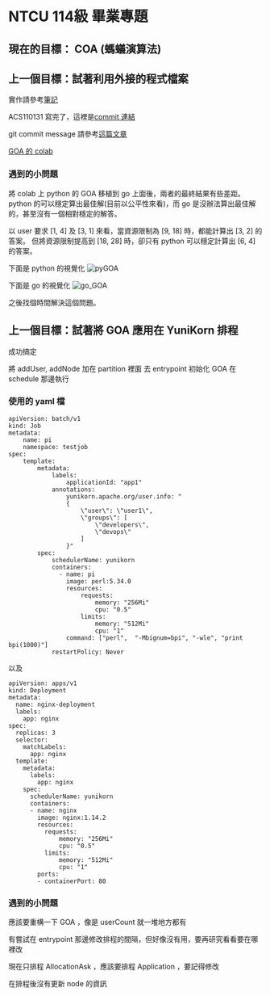 # NTCU 114級 畢業專題

## 現在的目標： COA (螞蟻演算法)




## 上一個目標：試著利用外接的程式檔案

實作請參考[筆記](https://hackmd.io/@ntcu-k8s/S1tny9dG0)

ACS110131 寫完了，這裡是[commit 連結](https://github.com/YouKaiWu/ntcu114-yunikorn-core/commit/16225ab0b28464b65699f67b0daae6f77e84f60f)

git commit message 請參考[這篇文章](https://wadehuanglearning.blogspot.com/2019/05/commit-commit-commit-why-what-commit.html)

[GOA 的 colab](https://colab.research.google.com/drive/1lP3TBnIsf6nGDB-Ft_8SyCyWjQOEv4wq#scrollTo=B-e9lphkix5z)

### 遇到的小問題
將 colab 上 python 的 GOA 移植到 go 上面後，兩者的最終結果有些差距。
python 的可以穩定算出最佳解(目前以公平性來看)，而 go 是沒辦法算出最佳解的，甚至沒有一個相對穩定的解答。

以 user 要求 [1, 4] 及 [3, 1] 來看，當資源限制為 [9, 18] 時，都能計算出 [3, 2] 的答案。
但將資源限制提高到 [18, 28] 時，卻只有 python 可以穩定計算出 [6, 4] 的答案。

下面是 python 的視覺化
![pyGOA](https://hackmd.io/_uploads/SkGfy5AOC.gif)

下面是 go 的視覺化
![go_GOA](https://hackmd.io/_uploads/Hyu-k9CdA.gif)

之後找個時間解決這個問題。

## 上一個目標：試著將 GOA 應用在 YuniKorn 排程
成功搞定

將 addUser, addNode 加在 partition 裡面
去 entrypoint 初始化 GOA
在 schedule 那邊執行

### 使用的 yaml 檔
```
apiVersion: batch/v1
kind: Job
metadata:
    name: pi
    namespace: testjob
spec:
    template:
        metadata:
            labels:
                applicationId: "app1"
            annotations:
                yunikorn.apache.org/user.info: "
                {
                    \"user\": \"user1\",
                    \"groups\": [
                        \"developers\",
                        \"devops\"
                    ]
                }"
        spec:
            schedulerName: yunikorn
            containers:
              - name: pi
                image: perl:5.34.0
                resources:
                    requests:
                        memory: "256Mi"
                        cpu: "0.5"
                    limits:
                        memory: "512Mi"
                        cpu: "1"
                command: ["perl",  "-Mbignum=bpi", "-wle", "print bpi(1000)"]
            restartPolicy: Never
```
以及
```
apiVersion: apps/v1
kind: Deployment
metadata:
  name: nginx-deployment
  labels:
    app: nginx
spec:
  replicas: 3
  selector:
    matchLabels:
      app: nginx
  template:
    metadata:
      labels:
        app: nginx
    spec:
      schedulerName: yunikorn
      containers:
      - name: nginx
        image: nginx:1.14.2
        resources:
          requests:
              memory: "256Mi"
              cpu: "0.5"
          limits:
              memory: "512Mi"
              cpu: "1"
        ports:
        - containerPort: 80
```

### 遇到的小問題
應該要重構一下 GOA ，像是 userCount 就一堆地方都有

有嘗試在 entrypoint 那邊修改排程的間隔，但好像沒有用，要再研究看看要在哪裡改

現在只排程 AllocationAsk ，應該要排程 Application ，要記得修改

在排程後沒有更新 node 的資訊